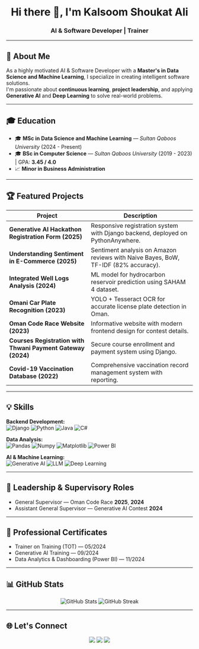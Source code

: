 <h1 align="center">Hi there 👋, I'm Kalsoom Shoukat Ali</h1>
<h3 align="center">AI & Software Developer | Trainer</h3>

---

## 🚀 About Me
As a highly motivated AI & Software Developer with a **Master's in Data Science and Machine Learning**, I specialize in creating intelligent software solutions.  
I'm passionate about **continuous learning**, **project leadership**, and applying **Generative AI** and **Deep Learning** to solve real-world problems.

---

## 🎓 Education
- 🎓 **MSc in Data Science and Machine Learning** — *Sultan Qaboos University* (2024 - Present)  
- 🎓 **BSc in Computer Science** — *Sultan Qaboos University* (2019 - 2023) | GPA: **3.45 / 4.0**  
- 📈 **Minor in Business Administration**

---

## 🏆 Featured Projects
| Project | Description |
|---------|-------------|
| **Generative AI Hackathon Registration Form (2025)** | Responsive registration system with Django backend, deployed on PythonAnywhere. |
| **Understanding Sentiment in E-Commerce (2025)** | Sentiment analysis on Amazon reviews with Naive Bayes, BoW, TF-IDF (82% accuracy). |
| **Integrated Well Logs Analysis (2024)** | ML model for hydrocarbon reservoir prediction using SAHAM 4 dataset. |
| **Omani Car Plate Recognition (2023)** | YOLO + Tesseract OCR for accurate license plate detection in Oman. |
| **Oman Code Race Website (2023)** | Informative website with modern frontend design for contest details. |
| **Courses Registration with Thwani Payment Gateway (2024)** | Secure course enrollment and payment system using Django. |
| **Covid-19 Vaccination Database (2022)** | Comprehensive vaccination record management system with reporting. |

---

## 💡 Skills
**Backend Development:**  
![Django](https://img.shields.io/badge/Django-092E20?style=for-the-badge&logo=django) ![Python](https://img.shields.io/badge/Python-3776AB?style=for-the-badge&logo=python) ![Java](https://img.shields.io/badge/Java-007396?style=for-the-badge&logo=openjdk) ![C#](https://img.shields.io/badge/C%23-239120?style=for-the-badge&logo=c-sharp)

**Data Analysis:**  
![Pandas](https://img.shields.io/badge/Pandas-150458?style=for-the-badge&logo=pandas) ![Numpy](https://img.shields.io/badge/NumPy-013243?style=for-the-badge&logo=numpy) ![Matplotlib](https://img.shields.io/badge/Matplotlib-004F8C?style=for-the-badge) ![Power BI](https://img.shields.io/badge/Power%20BI-F2C811?style=for-the-badge&logo=power-bi)

**AI & Machine Learning:**  
![Generative AI](https://img.shields.io/badge/Generative%20AI-FF6F00?style=for-the-badge) ![LLM](https://img.shields.io/badge/LLM-0A66C2?style=for-the-badge) ![Deep Learning](https://img.shields.io/badge/Deep%20Learning-FF0000?style=for-the-badge)

---

## 👑 Leadership & Supervisory Roles
- General Supervisor — Oman Code Race **2025**, **2024**  
- Assistant General Supervisor — Generative AI Contest **2024**

---

## 📜 Professional Certificates
- Trainer on Training (TOT) — 05/2024  
- Generative AI Training — 09/2024  
- Data Analytics & Dashboarding (Power BI) — 11/2024  

---

## 📊 GitHub Stats
<p align="center">
  <img src="https://github-readme-stats.vercel.app/api?username=kulsoom66&show_icons=true&theme=radical" alt="GitHub Stats" />
  <img src="https://github-readme-streak-stats.herokuapp.com/?user=kulsoom66&theme=radical" alt="GitHub Streak" />
</p>

---

## 🌐 Let's Connect
<p align="center">
  <a href="mailto:kulsoomshoukat66@gmail.com"><img src="https://img.shields.io/badge/Email-D14836?style=for-the-badge&logo=gmail&logoColor=white"></a>
  <a href="https://www.linkedin.com/in/kulsoom-shoukat-ali-536b591b9/"><img src="https://img.shields.io/badge/LinkedIn-0077B5?style=for-the-badge&logo=linkedin&logoColor=white"></a>
  <a href="https://github.com/kulsoom66"><img src="https://img.shields.io/badge/GitHub-181717?style=for-the-badge&logo=github"></a>
</p>
